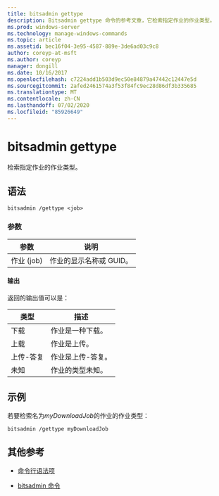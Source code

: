 ```yaml
---
title: bitsadmin gettype
description: Bitsadmin gettype 命令的参考文章，它检索指定作业的作业类型。
ms.prod: windows-server
ms.technology: manage-windows-commands
ms.topic: article
ms.assetid: bec16f04-3e95-4587-889e-3de6ad03c9c8
author: coreyp-at-msft
ms.author: coreyp
manager: dongill
ms.date: 10/16/2017
ms.openlocfilehash: c7224add1b503d9ec50e84879a47442c12447e5d
ms.sourcegitcommit: 2afed2461574a3f53f84fc9ec28d86df3b335685
ms.translationtype: MT
ms.contentlocale: zh-CN
ms.lasthandoff: 07/02/2020
ms.locfileid: "85926649"
---
```

# <a name="bitsadmin-gettype"></a>bitsadmin gettype

检索指定作业的作业类型。

## <a name="syntax"></a>语法

```
bitsadmin /gettype <job>
```

### <a name="parameters"></a>参数

| 参数 | 说明 |
| -------------- | -------------- |
| 作业 (job) | 作业的显示名称或 GUID。 |

#### <a name="output"></a>输出

返回的输出值可以是：

| 类型 | 描述 |
| --------------- | ----------- |
| 下载 | 作业是一种下载。 |
| 上载 | 作业是上传。 |
| 上传-答复 | 作业是上传-答复。 |
| 未知 | 作业的类型未知。 |

## <a name="examples"></a>示例

若要检索名为*myDownloadJob*的作业的作业类型：

```
bitsadmin /gettype myDownloadJob
```

## <a name="additional-references"></a>其他参考

- [命令行语法项](command-line-syntax-key.md)

- [bitsadmin 命令](bitsadmin.md)
